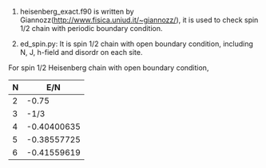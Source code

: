 1) heisenberg_exact.f90 is written by Giannozz(http://www.fisica.uniud.it/~giannozz/), it is used to check spin 1/2 chain with periodic boundary condition.

2) ed_spin.py: It is spin 1/2 chain with open boundary condition, including N, J, h-field and disordr on each site.

For spin 1/2 Heisenberg chain with open boundary condition,

| N  | E/N |
| ------------- | ------------- |
| 2  | -0.75  |
| 3  | -1/3  |
| 4 | -0.40400635 |
| 5 | -0.38557725 |
| 6 | -0.41559619 |
